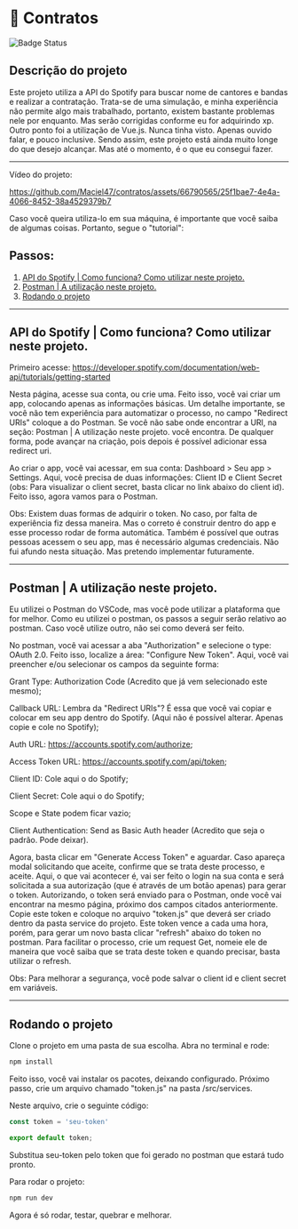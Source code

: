 # 📜 Contratos
![Badge Status](https://img.shields.io/badge/status-em%20desenvolvimento-%2360C25E)

## Descrição do projeto
Este projeto utiliza a API do Spotify para buscar nome de cantores e bandas e realizar a contratação. Trata-se de uma simulação, e minha experiência não permite algo mais trabalhado, portanto, existem bastante problemas nele por enquanto. Mas serão corrigidas conforme eu for adquirindo xp. Outro ponto foi a utilização de Vue.js. Nunca tinha visto. Apenas ouvido falar, e pouco inclusive. Sendo assim, este projeto está ainda muito longe do que desejo alcançar. Mas até o momento, é o que eu consegui fazer.

*******

Vídeo do projeto:

https://github.com/Maciel47/contratos/assets/66790565/25f1bae7-4e4a-4066-8452-38a4529379b7

Caso você queira utiliza-lo em sua máquina, é importante que você saiba de algumas coisas. Portanto, segue o "tutorial":

## Passos:
 1. [API do Spotify | Como funciona? Como utilizar neste projeto.](#apiuse)
 2. [Postman | A utilização neste projeto.](#getinfoapi)
 3. [Rodando o projeto](#rundev)

*******

<div id='apiuse'/> 
  
## API do Spotify | Como funciona? Como utilizar neste projeto.
Primeiro acesse: https://developer.spotify.com/documentation/web-api/tutorials/getting-started 

Nesta página, acesse sua conta, ou crie uma. Feito isso, você vai criar um app, colocando apenas as informações básicas. Um detalhe importante, se você não tem experiência para automatizar o processo, no campo "Redirect URIs" coloque a do Postman. Se você não sabe onde encontrar a URI, na seção: Postman | A utilização neste projeto. você encontra. De qualquer forma, pode avançar na criação, pois depois é possível adicionar essa redirect uri.

Ao criar o app, você vai acessar, em sua conta: Dashboard > Seu app > Settings. Aqui, você precisa de duas informações: Client ID e Client Secret (obs: Para visualizar o client secret, basta clicar no link abaixo do client id). Feito isso, agora vamos para o Postman.

Obs: Existem duas formas de adquirir o token. No caso, por falta de experiência fiz dessa maneira. Mas o correto é construir dentro do app e esse processo rodar de forma automática. Também é possível que outras pessoas acessem o seu app, mas é necessário algumas credenciais. Não fui afundo nesta situação. Mas pretendo implementar futuramente.
*******

<div id='getinfoapi'/> 
  
## Postman | A utilização neste projeto.
Eu utilizei o Postman do VSCode, mas você pode utilizar a plataforma que for melhor. Como eu utilizei o postman, os passos a seguir serão relativo ao postman. Caso você utilize outro, não sei como deverá ser feito.

No postman, você vai acessar a aba "Authorization" e selecione o type: OAuth 2.0. Feito isso, localize a área: "Configure New Token". Aqui, você vai preencher e/ou selecionar os campos da seguinte forma:

Grant Type: Authorization Code (Acredito que já vem selecionado este mesmo);

Callback URL: Lembra da "Redirect URIs"? É essa que você vai copiar e colocar em seu app dentro do Spotify. (Aqui não é possível alterar. Apenas copie e cole no Spotify);

Auth URL: https://accounts.spotify.com/authorize;

Access Token URL: https://accounts.spotify.com/api/token;

Client ID: Cole aqui o do Spotify;

Client Secret: Cole aqui o do Spotify;

Scope e State podem ficar vazio;

Client Authentication: Send as Basic Auth header (Acredito que seja o padrão. Pode deixar).

Agora, basta clicar em "Generate Access Token" e aguardar. Caso apareça modal solicitando que aceite, confirme que se trata deste processo, e aceite. Aqui, o que vai acontecer é, vai ser feito o login na sua conta e será solicitada a sua autorização (que é através de um botão apenas) para gerar o token. Autorizando, o token será enviado para o Postman, onde você vai encontrar na mesmo página, próximo dos campos citados anteriormente. Copie este token e coloque no arquivo "token.js" que deverá ser criado dentro da pasta service do projeto. Este token vence a cada uma hora, porém, para gerar um novo basta clicar "refresh" abaixo do token no postman. Para facilitar o processo, crie um request Get, nomeie ele de maneira que você saiba que se trata deste token e quando precisar, basta utilizar o refresh. 

Obs: Para melhorar a segurança, você pode salvar o client id e client secret em variáveis. 

*******

<div id='rundev'/>

## Rodando o projeto

Clone o projeto em uma pasta de sua escolha. Abra no terminal e rode: 

```sh
npm install
```

Feito isso, você vai instalar os pacotes, deixando configurado. Próximo passo, crie um arquivo chamado "token.js" na pasta /src/services.

Neste arquivo, crie o seguinte código:

```javascript
const token = 'seu-token'

export default token;
```

Substitua seu-token pelo token que foi gerado no postman que estará tudo pronto.

Para rodar o projeto:

```sh
npm run dev
```

Agora é só rodar, testar, quebrar e melhorar.
